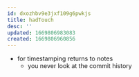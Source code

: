 ```yaml
---
id: dxozhbv9e3jxf109g6pwkjs
title: hadTouch
desc: ''
updated: 1669806983083
created: 1669806960856
---
```


- for timestamping returns to notes
  - you never look at the commit history